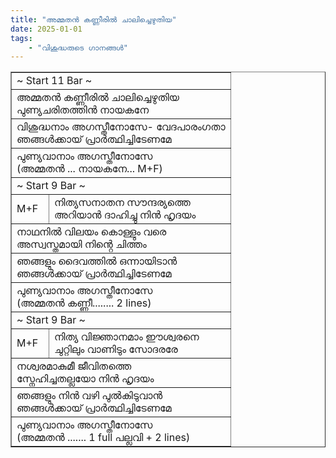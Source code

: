 ```yaml
---
title: "അമ്മതൻ കണ്ണീരിൽ ചാലിച്ചെഴുതിയ"
date: 2025-01-01
tags:
    - "വിശുദ്ധരുടെ ഗാനങ്ങൾ"
---
```


<table border='1'><tbody><tr><td colspan='2'>~ Start 11 Bar ~</td></tr><tr><td colspan='2'>അമ്മതൻ കണ്ണീരിൽ ചാലിച്ചെഴുതിയ<br>പുണ്യചരിതത്തിൻ നായകനേ</td></tr><tr><td colspan='2'>വിശുദ്ധനാം അഗസ്തീനോസേ- വേദപാരംഗതാ<br>ഞങ്ങൾക്കായ് പ്രാർത്ഥിച്ചിടേണമേ</td></tr><tr><td colspan='2'>പുണ്യവാനാം അഗസ്തീനോസേ<br>(അമ്മതൻ ... നായകനേ... M+F)</td></tr><tr><td colspan='2'>~ Start 9 Bar ~</td></tr><tr><td>M+F</td><td>നിത്യസനാതന സൗന്ദര്യത്തെ<br>അറിയാൻ ദാഹിച്ചു നിൻ ഹൃദയം</td></tr><tr><td colspan='2'>നാഥനിൽ വിലയം കൊള്ളും വരെ<br>അസ്വസ്തമായി നിൻ്റെ ചിത്തം</td></tr><tr><td colspan='2'>ഞങ്ങളും ദൈവത്തിൽ ഒന്നായിടാൻ<br>ഞങ്ങൾക്കായ് പ്രാർത്ഥിച്ചിടേണമേ</td></tr><tr><td colspan='2'>പുണ്യവാനാം അഗസ്തീനോസേ<br>(അമ്മതൻ കണ്ണീ........ 2 lines)</td></tr><tr><td colspan='2'>~ Start 9 Bar ~</td></tr><tr><td>M+F</td><td>നിത്യ വിജ്ഞാനമാം ഈശ്വരനെ<br>ചുറ്റിലും വാണിടും സോദരരേ</td></tr><tr><td colspan='2'>നശ്വരമാകുമീ ജീവിതത്തെ<br>സ്നേഹിച്ചതല്ലയോ നിൻ ഹൃദയം</td></tr><tr><td colspan='2'>ഞങ്ങളും നിൻ വഴി പുൽകിടുവാൻ<br>ഞങ്ങൾക്കായ് പ്രാർത്ഥിച്ചിടേണമേ</td></tr><tr><td colspan='2'>പുണ്യവാനാം അഗസ്തീനോസേ<br>(അമ്മതൻ ....... 1 full പല്ലവി + 2 lines)</td></tr></tbody></table>
